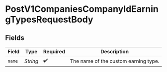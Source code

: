 # PostV1CompaniesCompanyIdEarningTypesRequestBody


## Fields

| Field                                | Type                                 | Required                             | Description                          |
| ------------------------------------ | ------------------------------------ | ------------------------------------ | ------------------------------------ |
| `name`                               | *String*                             | :heavy_check_mark:                   | The name of the custom earning type. |